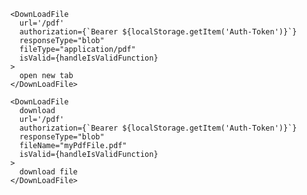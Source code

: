       <DownLoadFile
        url='/pdf'
        authorization={`Bearer ${localStorage.getItem('Auth-Token')}`}
        responseType="blob"
        fileType="application/pdf"
        isValid={handleIsValidFunction}
      >
        open new tab
      </DownLoadFile>

      <DownLoadFile
        download
        url='/pdf'
        authorization={`Bearer ${localStorage.getItem('Auth-Token')}`}
        responseType="blob"
        fileName="myPdfFile.pdf"
        isValid={handleIsValidFunction}
      >
        download file
      </DownLoadFile>
